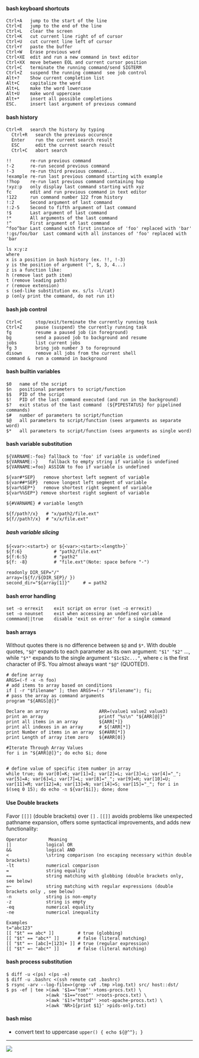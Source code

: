
#### bash keyboard shortcuts

```
Ctrl+A   jump to the start of the line
Ctrl+E   jump to the end of the line
Ctrl+L   clear the screen
Ctrl+K   cut current line right of of cursor
Ctrl+U   cut current line left of cursor
Ctrl+Y   paste the buffer
Ctrl+W   Erase previous word
Ctrl+XE  edit and run a new command in text editor
Ctrl+XX  move between EOL and current cursor position
Ctrl+C   terminate the running command/send SIGTERM
Ctrl+Z   suspend the running command  see job control
Alt+?    Show current completion list
Alt+C    capitalize the word
Alt+L    make the word lowercase
Alt+U    make word uppercase
Alt+*    insert all possible completions
ESC.     insert last argument of previous command
```

#### bash history

```
Ctrl+R   search the history by typing
  Ctrl+R   search the previous occurence
  Enter    run the current search result
  ESC      edit the current search result
  Ctrl+C   abort search

!!       re-run previous command
!-2      re-run second previous command
!-3      re-run third previous command...
!example re-run last previous command starting with example
!?hop    re-run last previous command containing hop
!xyz:p   only display last command starting with xyz
fc       edit and run previous command in text editor
!122     run command number 122 from history
!:2      Second argument of last command
!:2-5    Second to fifth argument of last command
!$       Last argument of last command
!*       All arguments of the last command
!^       First argument of last command
^foo^bar Last command with first instance of 'foo' replaced with 'bar'
!:gs/foo/bar  Last command with all instances of 'foo' replaced with 'bar
```

```
ls x:y:z
where
x is a position in bash history (ex. !!, !-3)
y is the position of argument (^, $, 3, 4...)
z is a function like:
h (remove last path item)
t (remove leading path)
r (remove extension)
s (sed-like substitution ex. s/ls -l/cat)
p (only print the command, do not run it)
```

#### bash job control

```
Ctrl+C     stop/exit/terminate the currently running task
Ctrl+Z     pause (suspend) the currently running task
fg         resume a paused job (in foreground)
bg         send a paused job to background and resume
jobs       list current jobs
fg 3       bring job number 3 to foreground
disown     remove all jobs from the current shell
command &  run a command in background

```

#### bash builtin variables

```
$0   name of the script
$n   positional parameters to script/function
$$   PID of the script
$!   PID of the last command executed (and run in the background)
$?   exit status of the last command  (${PIPESTATUS} for pipelined commands)
$#   number of parameters to script/function
$@   all parameters to script/function (sees arguments as separate word)
$*   all parameters to script/function (sees arguments as single word)
```


#### bash variable substitution

```
${VARNAME:-foo} fallback to 'foo' if variable is undefined
${VARNAME:-}    fallback to empty string if variable is undefined
${VARNAME:=foo} ASSIGN to foo if variable is undefined
```

```
${var#*SEP}   remove shortest left segment of variable
${var##*SEP}  remove longest left segment of variable
${var%SEP*}   remove shortest right segment of variable
${var%%SEP*} remove shortest right segment of variable
```

```
${#VARNAME} # variable length
```

```
${f/path?/x}   # "x/path2/file.ext"
${f//path?/x}  # "x/x/file.ext"
```


##### bash variable slicing

```
${<var>:<start>} or ${<var>:<start>:<length>}`
${f:6}            # "path2/file.ext"
${f:6:5}          # "path2"
${f: -8}          # "file.ext"(Note: space before "-")
```

```
readonly DIR_SEP="/"
array=(${f//${DIR_SEP}/ })
second_dir="${array[1]}"     # = path2
```

#### bash error handling

```
set -o errexit    exit script on error (set -o errexit)
set -o nounset    exit when accessing an undefined variable
commmand||true    disable 'exit on error' for a single command

```

#### bash arrays

Without quotes there is no difference between `$@` and `$*`. With double quotes, `"$@"` expands to each parameter as its own argument: `"$1" "$2"` ..., while `"$*"` expands to the single argument `"$1c$2c..."`, where `c` is the first character of IFS. You almost always want `"$@"` (QUOTED!).


```
# define array
ARGS=(-f -x -n foo)
# add items to array based on conditions
if [ -r "$filename" ]; then ARGS+=(-r "$filename"); fi;
# pass the array as command arguments
program "${ARGS[@]}"
```

```
Declare an array                   ARR=(value1 value2 value3)
print an array                     printf "%s\n" "${ARR[@]}"
print all items in an array        ${ARR[*]}
print all indexes in an array      # ${!ARR[*]}
print Number of items in an array  ${#ARR[*]}
print Length of array item zero    ${#ARR[0]}

#Iterate Through Array Values 
for i in "${ARR[@]}"; do echo $i; done


# define value of specific item number in array
while true; do var[0]=K; var[1]=I; var[2]=L; var[3]=L; var[4]="_"; var[5]=A; var[6]=L; var[7]=L; var[8]="_"; var[9]=H; var[10]=U; var[11]=M; var[12]=A; var[13]=N; var[14]=S; var[15]="_"; for i in $(seq 0 15); do echo -n ${var[$i]}; done; done
```


#### Use Double brackets

Favor `[[]]` (double brackets) over `[]` . `[[]]` avoids problems like unexpected pathname expansion, offers some syntactical improvements, and adds new functionality:


	Operator        Meaning
    ||             logical OR
    &&             logical AND
    <              \string comparison (no escaping necessary within double brackets)
    -lt            numerical comparison
    =              string equality
    ==             string matching with globbing (double brackets only, see below)
    =~             string matching with regular expressions (double brackets only , see below)
    -n             string is non-empty
    -z             string is empty
    -eq            numerical equality
    -ne            numerical inequality

    Examples
    t="abc123"
    [[ "$t" == abc* ]]         # true (globbing)
    [[ "$t" == "abc*" ]]       # false (literal matching)
    [[ "$t" =~ [abc]+[123]+ ]] # true (regular expression)
    [[ "$t" =~ "abc*" ]]       # false (literal matching)


#### bash process substitution


```
$ diff -u <(ps) <(ps -e)
$ diff -u .bashrc <(ssh remote cat .bashrc)
$ rsync -arv --log-file=>(grep -vF .tmp >log.txt) src/ host::dst/
$ ps -ef | tee >(awk '$1=="tom"' >toms-procs.txt) \
               >(awk '$1=="root"' >roots-procs.txt) \
               >(awk '$1!="httpd"' >not-apache-procs.txt) \
               >(awk 'NR>1{print $1}' >pids-only.txt)
```


#### bash misc

- convert text to uppercase `upper() { echo ${@^^}; }`


---------------------------------------------------------

![](https://i.imgur.com/44jqQ.png)
